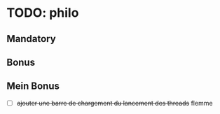 # TODO: philo

## Mandatory

## Bonus

## Mein Bonus
 - [ ] ~~ajouter une barre de chargement du lancement des threads~~ flemme